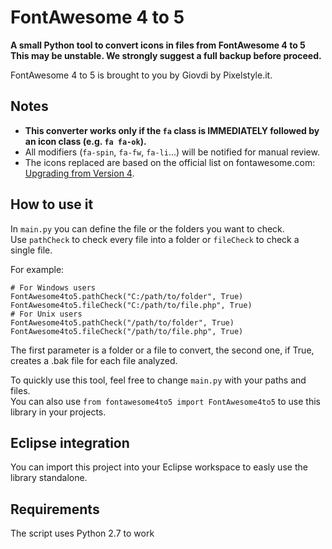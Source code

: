 # FontAwesome 4 to 5
**A small Python tool to convert icons in files from FontAwesome 4 to 5**  
**This may be unstable. We strongly suggest a full backup before proceed.**

FontAwesome 4 to 5 is brought to you by Giovdi by Pixelstyle.it.

## Notes

* **This converter works only if the `fa` class is IMMEDIATELY followed by an icon class (e.g. `fa fa-ok`).**  
* All modifiers (`fa-spin`, `fa-fw`, `fa-li`...) will be notified for manual review.
* The icons replaced are based on the official list on fontawesome.com: [Upgrading from Version 4](https://fontawesome.com/how-to-use/upgrading-from-4#icon-name-changes).

## How to use it
In `main.py` you can define the file or the folders you want to check.  
Use `pathCheck` to check every file into a folder or `fileCheck` to check a single file.

For example:
```
# For Windows users
FontAwesome4to5.pathCheck("C:/path/to/folder", True)
FontAwesome4to5.fileCheck("C:/path/to/file.php", True)
# For Unix users
FontAwesome4to5.pathCheck("/path/to/folder", True)
FontAwesome4to5.fileCheck("/path/to/file.php", True)
```

The first parameter is a folder or a file to convert, the second one, if True, creates a .bak file for each file analyzed.

To quickly use this tool, feel free to change `main.py` with your paths and files.  
You can also use `from fontawesome4to5 import FontAwesome4to5` to use this library in your projects.

## Eclipse integration
You can import this project into your Eclipse workspace to easly use the library standalone.

## Requirements
The script uses Python 2.7 to work